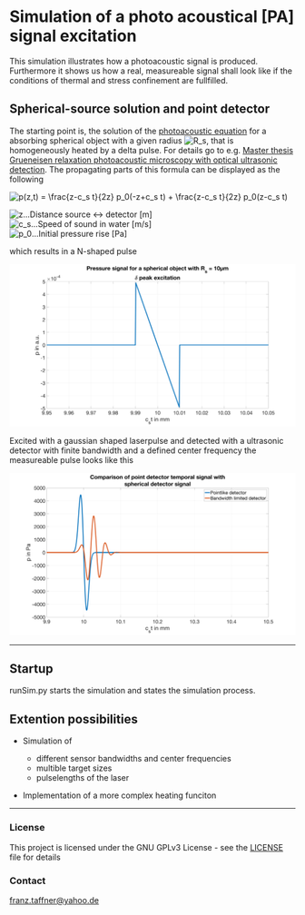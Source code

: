 # Simulation of a photo acoustical [PA] signal excitation

This simulation illustrates how a photoacoustic signal is produced.
Furthermore it shows us how a real, measureable signal shall look like if the conditions of thermal and stress confinement are fullfilled. 

## Spherical-source solution and point detector

The starting point is, the solution of the [photoacoustic equation](https://en.wikipedia.org/wiki/Photoacoustic_imaging#General_equation) for a absorbing spherical object with a given radius ![R_s](https://render.githubusercontent.com/render/math?math=R_s), that is homogeneously heated by a delta pulse. For details go to e.g. [Master thesis
Grueneisen relaxation photoacoustic microscopy with optical ultrasonic detection](https://github.com/fxat/Master_thesis__GR-PAM_and_OUSD/blob/master/thesis/main.pdf).
The propagating parts of this formula can be displayed as the following

![p(z,t) = \frac{z-c_s t}{2z} p_0(-z+c_s t) + \frac{z-c_s t}{2z} p_0(z-c_s t)](https://render.githubusercontent.com/render/math?math=p(z%2Ct)%20%3D%20%5Cfrac%7Bz-c_s%20t%7D%7B2z%7D%20p_0(-z%2Bc_s%20t)%20%2B%20%5Cfrac%7Bz-c_s%20t%7D%7B2z%7D%20p_0(z-c_s%20t))

![z](https://render.githubusercontent.com/render/math?math=z)...Distance source <-> detector [m]  
![c_s](https://render.githubusercontent.com/render/math?math=c_s)...Speed of sound in water [m/s]  
![p_0](https://render.githubusercontent.com/render/math?math=p_0)...Initial pressure rise [Pa]  

which results in a N-shaped pulse

![](https://github.com/fxat/Master_thesis__GR-PAM_and_OUSD/blob/master/thesis/02_principles_of_photoacoustics/images/nShape.png)

Excited with a gaussian shaped laserpulse and detected with a ultrasonic detector with finite bandwidth and a defined center frequency the measureable pulse looks like this

![](https://github.com/fxat/Master_thesis__GR-PAM_and_OUSD/blob/master/thesis/02_principles_of_photoacoustics/images/timeSphericalDet.png)

****
## Startup

runSim.py starts the simulation and states the simulation process.

## Extention possibilities

* Simulation of 
  * different sensor bandwidths and center frequencies
  * multible target sizes 
  * pulselengths of the laser
  
* Implementation of a more complex heating funciton

****

### License
This project is licensed under the GNU GPLv3 License - see the [LICENSE](https://github.com/fxat/simulationPAsignal/blob/master/LICENSE) file for details

### Contact

franz.taffner@yahoo.de
